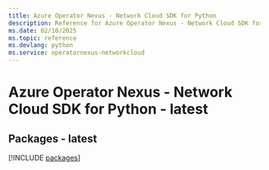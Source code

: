 ```yaml
---
title: Azure Operator Nexus - Network Cloud SDK for Python
description: Reference for Azure Operator Nexus - Network Cloud SDK for Python
ms.date: 02/10/2025
ms.topic: reference
ms.devlang: python
ms.service: operatornexus-networkcloud
---
```

# Azure Operator Nexus - Network Cloud SDK for Python - latest
## Packages - latest
[!INCLUDE [packages](operator-nexus---network-cloud-index.md)]